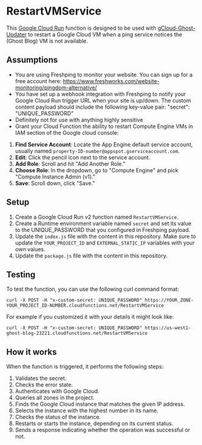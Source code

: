 # RestartVMService

This [Google Cloud Run](https://console.cloud.google.com/run) function is designed to be used with [gCloud-Ghost-Updater](https://github.com/danielraffel/gCloud-Ghost-Updater) to restart a Google Cloud VM when a ping service notices the (Ghost Blog) VM is not available.

## Assumptions

* You are using Freshping to monitor your website. You can sign up for a free account here: https://www.freshworks.com/website-monitoring/pingdom-alternative/
* You have set up a webhook integration with Freshping to notify your Google Cloud Run trigger URL when your site is up/down. The custom content payload should include the following key-value pair: "secret": "UNIQUE_PASSWORD"
* Definitely not for use with anything highly sensitive
* Grant your Cloud Function the ability to restart Compute Engine VMs in IAM section of the Google cloud console:
1. **Find Service Account**: Locate the App Engine default service account, usually named `property-ID-number@appspot.gserviceaccount.com`.
2. **Edit**: Click the pencil icon next to the service account.
3. **Add Role**: Scroll and hit "Add Another Role."
4. **Choose Role**: In the dropdown, go to "Compute Engine" and pick "Compute Instance Admin (v1)."
5. **Save**: Scroll down, click "Save."

## Setup

1. Create a Google Cloud Run v2 function named `RestartVMService`.
2. Create a Runtime environment variable named `secret` and set its value to the UNIQUE_PASSWORD that you configured in Freshping payload.
3. Update the `index.js` file with the content in this repository. Make sure to update the `YOUR_PROJECT_ID` and `EXTERNAL_STATIC_IP` variables with your own values.
4. Update the `package.js` file with the content in this repository.

## Testing

To test the function, you can use the following curl command format:

```
curl -X POST -H "x-custom-secret: UNIQUE_PASSWORD" https://YOUR_ZONE-YOUR_PROJECT_ID-NUMBER.cloudfunctions.net/RestartVMService
```


For example if you customized it with your details it might look like:

```
curl -X POST -H "x-custom-secret: UNIQUE_PASSWORD" https://us-west1-ghost-blog-23221.cloudfunctions.net/RestartVMService
```

## How it works

When the function is triggered, it performs the following steps:

1. Validates the secret.
2. Checks the error state.
3. Authenticates with Google Cloud.
4. Queries all zones in the project.
5. Finds the Google Cloud instance that matches the given IP address.
6. Selects the instance with the highest number in its name.
7. Checks the status of the instance.
8. Restarts or starts the instance, depending on its current status.
9. Sends a response indicating whether the operation was successful or not.
